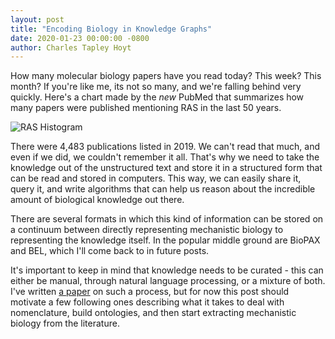 ```yaml
---
layout: post
title: "Encoding Biology in Knowledge Graphs"
date: 2020-01-23 00:00:00 -0800
author: Charles Tapley Hoyt
---
```

How many molecular biology papers have you read today? This week?
This month? If you're like me, its not so many, and we're falling
behind very quickly. Here's a chart made by the *new* PubMed that
summarizes how many papers were published mentioning RAS in the
last 50 years.

![RAS Histogram](/img/ras_pubmed_history.png)

There were 4,483 publications listed in 2019. We can't read that
much, and even if we did, we couldn't remember it all. That's why
we need to take the knowledge out of the unstructured text and store
it in a structured form that can be read and stored in computers.
This way, we can easily share it, query it, and write algorithms that
can help us reason about the incredible amount of biological
knowledge out there.

There are several formats in which this kind of information can be
stored on a continuum between directly representing mechanistic
biology to representing the knowledge itself. In the popular middle
ground are BioPAX and BEL, which I'll come back to in future posts.

It's important to keep in mind that knowledge needs to be curated -
this can either be manual, through natural language processing, or
a mixture of both. I've written [a paper](https://academic.oup.com/database/article/doi/10.1093/database/baz068/5521414)
on such a process, but for now this post should motivate a few
following ones describing what it takes to deal with nomenclature,
build ontologies, and then start extracting mechanistic biology from
the literature.
